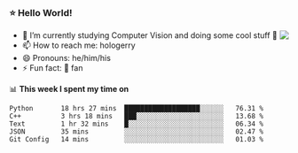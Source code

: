 ### ⭐️ Hello World!

<!--
**hologerry/hologerry** is a ✨ _special_ ✨ repository because its `README.md` (this file) appears on your GitHub profile.

Here are some ideas to get you started:

- 🔭 I’m currently working and studying on Computer Vision
- 🌱 I’m currently learning at Peking University
- 💬 Ask me about 
- 📫 How to reach me: E-mail
- 😄 Pronouns: he/his
- ⚡ Fun fact: Music is the Power
-->

<img align="right" src="https://github-readme-stats.vercel.app/api?username=hologerry&show_icons=true&icon_color=CE1D2D&text_color=718096&bg_color=ffffff&hide_title=true" />

- 🔭 I’m currently studying Computer Vision and doing some cool stuff 🤖
- 📫 How to reach me: hologerry
- 😄 Pronouns: he/him/his
- ⚡ Fun fact: 🍎 fan


📊 **This week I spent my time on**

<!--START_SECTION:waka-->
```text
Python       18 hrs 27 mins  ███████████████████░░░░░░   76.31 % 
C++          3 hrs 18 mins   ███░░░░░░░░░░░░░░░░░░░░░░   13.68 % 
Text         1 hr 32 mins    █░░░░░░░░░░░░░░░░░░░░░░░░   06.34 % 
JSON         35 mins         ░░░░░░░░░░░░░░░░░░░░░░░░░   02.47 % 
Git Config   14 mins         ░░░░░░░░░░░░░░░░░░░░░░░░░   01.03 %
```
<!--END_SECTION:waka-->
